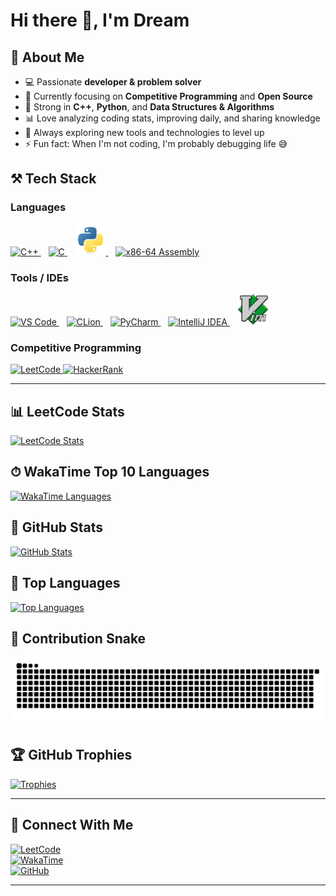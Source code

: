 # Hi there 👋, I'm Dream

## 🚀 About Me

- 💻 Passionate **developer & problem solver**
- 🌱 Currently focusing on **Competitive Programming** and **Open Source**
- 🧩 Strong in **C++**, **Python**, and **Data Structures & Algorithms**
- 📊 Love analyzing coding stats, improving daily, and sharing knowledge
- 🎯 Always exploring new tools and technologies to level up
- ⚡ Fun fact: When I'm not coding, I'm probably debugging life 😅


## ⚒️ Tech Stack

### Languages

<p>
    <a href="https://en.cppreference.com/w/">
        <img src="https://upload.wikimedia.org/wikipedia/commons/1/18/ISO_C%2B%2B_Logo.svg" alt="C++" width="50" height="50"/>
    </a>&nbsp;&nbsp;
    <a href="https://en.cppreference.com/w/c">
        <img src="https://upload.wikimedia.org/wikipedia/commons/1/19/C_Logo.png" alt="C" width="50" height="50"/>
    </a>&nbsp;&nbsp;
    <a href="https://www.python.org/">
        <img src="https://raw.githubusercontent.com/devicons/devicon/master/icons/python/python-original.svg" alt="Python" width="50" height="50"/>
    </a>&nbsp;&nbsp;
    <a href="https://en.wikipedia.org/wiki/X86-64#Assembly_language">
        <img src="https://www.pngkey.com/png/detail/479-4794953_assembly-x86-x86-icon.png" alt="x86-64 Assembly" width="50" height="50"/>
    </a>
</p>

### Tools / IDEs

<p>
    <a href="https://code.visualstudio.com/">
        <img src="https://upload.wikimedia.org/wikipedia/commons/9/9a/Visual_Studio_Code_1.35_icon.svg" alt="VS Code" width="50" height="50"/>
    </a>&nbsp;&nbsp;
    <a href="https://www.jetbrains.com/clion/">
        <img src="https://resources.jetbrains.com/storage/products/clion/img/meta/clion_logo_300x300.png" alt="CLion" width="50" height="50"/>
    </a>&nbsp;&nbsp;
    <a href="https://www.jetbrains.com/pycharm/">
        <img src="https://resources.jetbrains.com/storage/products/pycharm/img/meta/pycharm_logo_300x300.png" alt="PyCharm" width="50" height="50"/>
    </a>&nbsp;&nbsp;
    <a href="https://www.jetbrains.com/idea/">
        <img src="https://resources.jetbrains.com/storage/products/intellij-idea/img/meta/intellij-idea_logo_300x300.png" alt="IntelliJ IDEA" width="50" height="50"/>
    </a>&nbsp;&nbsp;
    <a href="https://www.vim.org/">
        <img src="https://raw.githubusercontent.com/devicons/devicon/master/icons/vim/vim-original.svg" alt="Vim" width="50" height="50"/>
    </a>
</p>

### Competitive Programming

<p>
    <a href="https://leetcode.com/u/Dream2503">
        <img src="https://upload.wikimedia.org/wikipedia/commons/1/19/LeetCode_logo_black.png" alt="LeetCode" width="50" height="50"/>
    </a>
    <a href="https://www.hackerrank.com/Dream2503">
        <img src="https://upload.wikimedia.org/wikipedia/commons/6/65/HackerRank_logo.png" alt="HackerRank" width="50" height="50"/>
    </a>
</p>

---

## 📊 LeetCode Stats

[![LeetCode Stats](https://leetcard.jacoblin.cool/dream2503?theme=dark&font=Karma&ext=contest)](https://leetcode.com/u/dream2503)


## ⏱ WakaTime Top 10 Languages

[![WakaTime Languages](https://github-readme-stats.vercel.app/api/wakatime?username=dream2503&layout=compact&langs_count=10&theme=dark)](https://wakatime.com/@1b593144-b3d6-4ba2-a778-6f2481bab639)


## 🏅 GitHub Stats

[![GitHub Stats](https://github-readme-stats.vercel.app/api?username=Dream2503&show_icons=true&theme=dark)](https://github.com/Dream2503)


## 🏅 Top Languages

[![Top Languages](https://github-readme-stats.vercel.app/api/top-langs/?username=Dream2503&layout=compact&langs_count=8&theme=dark&hide=Jupyter%20Notebook)](https://github.com/Dream2503)


## 🐍 Contribution Snake

![GitHub Snake Dark](./assets/snake-dark.svg)


## 🏆 GitHub Trophies

[![Trophies](https://github-profile-trophy.vercel.app/?username=Dream2503&theme=onedark&no-frame=true&row=1&column=6)](https://github.com/Dream2503)

---

## 🔗 Connect With Me

[![LeetCode](https://img.shields.io/badge/LeetCode-orange?style=flat&logo=leetcode)](https://leetcode.com/dream2503)  
[![WakaTime](https://wakatime.com/badge/user/1b593144-b3d6-4ba2-a778-6f2481bab639.svg)](https://wakatime.com/@1b593144-b3d6-4ba2-a778-6f2481bab639)  
[![GitHub](https://img.shields.io/badge/GitHub-000?style=flat&logo=github)](https://github.com/Dream2503)

---
